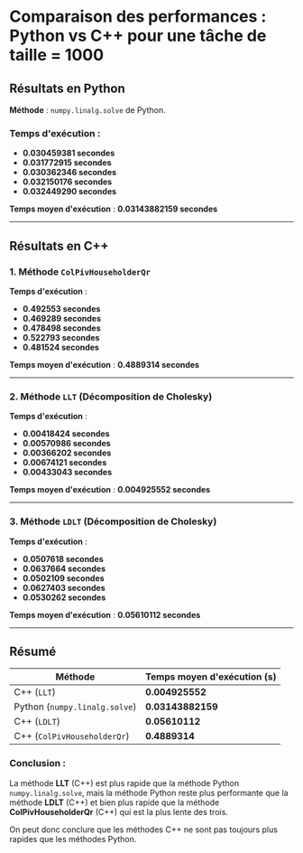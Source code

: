# Comparaison des performances : Python vs C++ pour une tâche de taille = 1000

## **Résultats en Python**
**Méthode** : `numpy.linalg.solve` de Python.

### Temps d'exécution :
- **0.030459381 secondes**
- **0.031772915 secondes**
- **0.030362346 secondes**
- **0.032150176 secondes**
- **0.032449290 secondes**

**Temps moyen d'exécution** : **0.03143882159 secondes**

---

## **Résultats en C++**

### **1. Méthode `ColPivHouseholderQr`**
**Temps d'exécution** :
- **0.492553 secondes**
- **0.469289 secondes**
- **0.478498 secondes**
- **0.522793 secondes**
- **0.481524 secondes**

**Temps moyen d'exécution** : **0.4889314 secondes**

---

### **2. Méthode `LLT` (Décomposition de Cholesky)**
**Temps d'exécution** :
- **0.00418424 secondes**
- **0.00570986 secondes**
- **0.00366202 secondes**
- **0.00674121 secondes**
- **0.00433043 secondes**

**Temps moyen d'exécution** : **0.004925552 secondes**

---

### **3. Méthode `LDLT` (Décomposition de Cholesky)**
**Temps d'exécution** :
- **0.0507618 secondes**
- **0.0637664 secondes**
- **0.0502109 secondes**
- **0.0627403 secondes**
- **0.0530262 secondes**

**Temps moyen d'exécution** : **0.05610112 secondes**

---

## **Résumé**

| **Méthode**                    | **Temps moyen d'exécution (s)** |
|--------------------------------|---------------------------------|
| C++ (`LLT`)                    | **0.004925552**                 |
| Python (`numpy.linalg.solve`)  | **0.03143882159**               |
| C++ (`LDLT`)                   | **0.05610112**                  |
| C++ (`ColPivHouseholderQr`)    | **0.4889314**                   |


### Conclusion :
La méthode **LLT** (C++) est plus rapide que la méthode Python `numpy.linalg.solve`, mais la méthode Python reste plus performante que la méthode **LDLT** (C++) et bien plus rapide que la méthode **ColPivHouseholderQr** (C++) qui est la plus lente des trois.

On peut donc conclure que les méthodes C++ ne sont pas toujours plus rapides que les méthodes Python.
